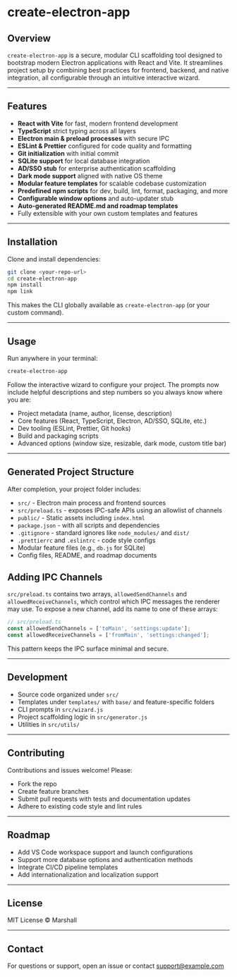 # create-electron-app

## Overview

`create-electron-app` is a secure, modular CLI scaffolding tool designed to bootstrap modern Electron applications with React and Vite. It streamlines project setup by combining best practices for frontend, backend, and native integration, all configurable through an intuitive interactive wizard.

---

## Features

- **React with Vite** for fast, modern frontend development  
- **TypeScript** strict typing across all layers  
- **Electron main & preload processes** with secure IPC  
- **ESLint & Prettier** configured for code quality and formatting  
- **Git initialization** with initial commit  
- **SQLite support** for local database integration  
- **AD/SSO stub** for enterprise authentication scaffolding  
- **Dark mode support** aligned with native OS theme  
- **Modular feature templates** for scalable codebase customization  
- **Predefined npm scripts** for dev, build, lint, format, packaging, and more  
- **Configurable window options** and auto-updater stub  
- **Auto-generated README.md and roadmap templates**  
- Fully extensible with your own custom templates and features

---

## Installation

Clone and install dependencies:

```bash
git clone <your-repo-url>
cd create-electron-app
npm install
npm link
```

This makes the CLI globally available as `create-electron-app` (or your custom command).

---

## Usage

Run anywhere in your terminal:

```bash
create-electron-app
```

Follow the interactive wizard to configure your project. The prompts now include helpful descriptions and step numbers so you always know where you are:

* Project metadata (name, author, license, description)
* Core features (React, TypeScript, Electron, AD/SSO, SQLite, etc.)
* Dev tooling (ESLint, Prettier, Git hooks)
* Build and packaging scripts
* Advanced options (window size, resizable, dark mode, custom title bar)

---

## Generated Project Structure

After completion, your project folder includes:

* `src/` - Electron main process and frontend sources
* `src/preload.ts` - exposes IPC-safe APIs using an allowlist of channels
* `public/` - Static assets including `index.html`
* `package.json` - with all scripts and dependencies
* `.gitignore` - standard ignores like `node_modules/` and `dist/`
* `.prettierrc` and `.eslintrc` - code style configs
* Modular feature files (e.g., `db.js` for SQLite)
* Config files, README, and roadmap documents

## Adding IPC Channels

`src/preload.ts` contains two arrays, `allowedSendChannels` and `allowedReceiveChannels`, which control which IPC messages the renderer may use. To expose a new channel, add its name to one of these arrays:

```ts
// src/preload.ts
const allowedSendChannels = ['toMain', 'settings:update'];
const allowedReceiveChannels = ['fromMain', 'settings:changed'];
```

This pattern keeps the IPC surface minimal and secure.

---

## Development

* Source code organized under `src/`
* Templates under `templates/` with `base/` and feature-specific folders
* CLI prompts in `src/wizard.js`
* Project scaffolding logic in `src/generator.js`
* Utilities in `src/utils/`

---

## Contributing

Contributions and issues welcome! Please:

* Fork the repo
* Create feature branches
* Submit pull requests with tests and documentation updates
* Adhere to existing code style and lint rules

---

## Roadmap

* Add VS Code workspace support and launch configurations
* Support more database options and authentication methods
* Integrate CI/CD pipeline templates
* Add internationalization and localization support

---

## License

MIT License © Marshall

---

## Contact

For questions or support, open an issue or contact support@example.com
